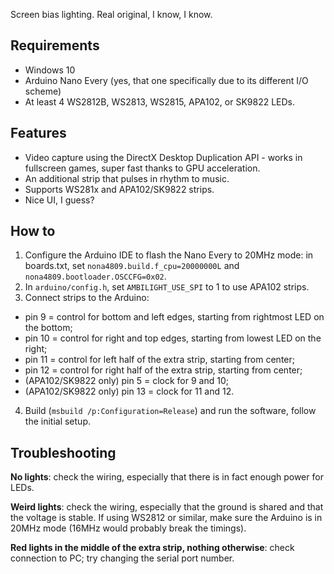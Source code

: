 Screen bias lighting. Real original, I know, I know.

Requirements
------------

 * Windows 10
 * Arduino Nano Every (yes, that one specifically due to its different I/O scheme)
 * At least 4 WS2812B, WS2813, WS2815, APA102, or SK9822 LEDs.

Features
--------

 * Video capture using the DirectX Desktop Duplication API - works in fullscreen games, super fast thanks
   to GPU acceleration.
 * An additional strip that pulses in rhythm to music.
 * Supports WS281x and APA102/SK9822 strips.
 * Nice UI, I guess?

How to
------

 1. Configure the Arduino IDE to flash the Nano Every to 20MHz mode:
    in boards.txt, set `nona4809.build.f_cpu=20000000L` and `nona4809.bootloader.OSCCFG=0x02`.
 2. In `arduino/config.h`, set `AMBILIGHT_USE_SPI` to 1 to use APA102 strips.
 3. Connect strips to the Arduino:
   * pin 9 = control for bottom and left edges, starting from rightmost LED on the bottom;
   * pin 10 = control for right and top edges, starting from lowest LED on the right;
   * pin 11 = control for left half of the extra strip, starting from center;
   * pin 12 = control for right half of the extra strip, starting from center;
   * (APA102/SK9822 only) pin 5 = clock for 9 and 10;
   * (APA102/SK9822 only) pin 13 = clock for 11 and 12.
 4. Build (`msbuild /p:Configuration=Release`) and run the software, follow the initial setup.

Troubleshooting
---------------

**No lights**: check the wiring, especially that there is in fact enough power for LEDs.

**Weird lights**: check the wiring, especially that the ground is shared and that the voltage is stable. If using WS2812 or similar, make sure the Arduino is in 20MHz mode (16MHz would probably break the timings).

**Red lights in the middle of the extra strip, nothing otherwise**: check connection to PC; try changing the serial port number.
